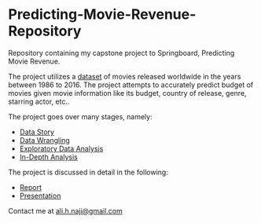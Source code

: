 # Predicting-Movie-Revenue-Repository
Repository containing my capstone project to Springboard, Predicting Movie Revenue. 

The project utilizes a [dataset](https://www.kaggle.com/danielgrijalvas/movies) of movies released worldwide in the years between 1986 to 2016. The project attempts to accurately predict budget of movies given movie information like its budget, country of release, genre, starring actor, etc.. 

The project goes over many stages, namely:
* [Data Story](https://github.com/ali-naji/Predicting-Movie-Revenue-Repository/blob/master/Capstone%20Project%20I%20-%20Predicting%20Movies'%20Revenue/Capstone%20Project%20I%20-%20Data%20Story.pdf)
* [Data Wrangling](https://github.com/ali-naji/Predicting-Movie-Revenue-Repository/blob/master/Capstone%20Project%20I%20-%20Predicting%20Movies'%20Revenue/Capstone%20Project%20I%20-%20Data%20Wrangling/Capstone%20Project%20I%20-%20Data%20Wrangling.ipynb)
* [Exploratory Data Analysis](https://github.com/ali-naji/Predicting-Movie-Revenue-Repository/blob/master/Capstone%20Project%20I%20-%20Predicting%20Movies'%20Revenue/Capstone%20Project%20I%20-%20EDA/Capstone%20Project%20I%20-%20EDA.ipynb)
* [In-Depth Analysis](https://github.com/ali-naji/Predicting-Movie-Revenue-Repository/blob/master/Capstone%20Project%20I%20-%20Predicting%20Movies'%20Revenue/Capstone%20Project%20I%20-%20In-Depth%20Analysis/Capstone%20Project%20I%20-%20In-Depth%20Analysis.ipynb)

The project is discussed in detail in the following:
* [Report](https://github.com/ali-naji/Predicting-Movie-Revenue-Repository/blob/master/Capstone%20Project%20I%20-%20Predicting%20Movies'%20Revenue/Capstone%20Project%20I%20-%20Final%20Report.pdf)
* [Presentation](https://github.com/ali-naji/Predicting-Movie-Revenue-Repository/blob/master/Capstone%20Project%20I%20-%20Predicting%20Movies'%20Revenue/Capstone%20Project%20I%20-%20Presentation.pdf)

Contact me at ali.h.naji@gmail.com

